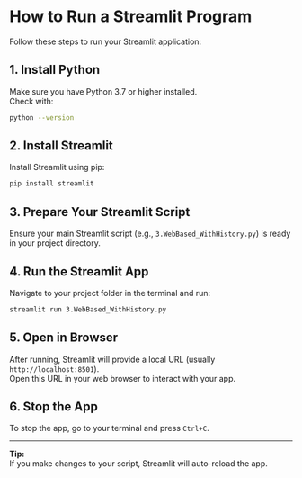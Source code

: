 # How to Run a Streamlit Program

Follow these steps to run your Streamlit application:

## 1. Install Python

Make sure you have Python 3.7 or higher installed.  
Check with:
```bash
python --version
```

## 2. Install Streamlit

Install Streamlit using pip:
```bash
pip install streamlit
```

## 3. Prepare Your Streamlit Script

Ensure your main Streamlit script (e.g., `3.WebBased_WithHistory.py`) is ready in your project directory.

## 4. Run the Streamlit App

Navigate to your project folder in the terminal and run:
```bash
streamlit run 3.WebBased_WithHistory.py
```

## 5. Open in Browser

After running, Streamlit will provide a local URL (usually `http://localhost:8501`).  
Open this URL in your web browser to interact with your app.

## 6. Stop the App

To stop the app, go to your terminal and press `Ctrl+C`.

---

**Tip:**  
If you make changes to your script, Streamlit will auto-reload the app.

